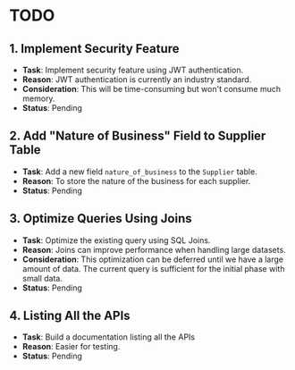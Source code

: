 # TODO

## 1. Implement Security Feature
- **Task**: Implement security feature using JWT authentication.
- **Reason**: JWT authentication is currently an industry standard.
- **Consideration**: This will be time-consuming but won't consume much memory.
- **Status**: Pending

## 2. Add "Nature of Business" Field to Supplier Table
- **Task**: Add a new field `nature_of_business` to the `Supplier` table.
- **Reason**: To store the nature of the business for each supplier.
- **Status**: Pending

## 3. Optimize Queries Using Joins
- **Task**: Optimize the existing query using SQL Joins.
- **Reason**: Joins can improve performance when handling large datasets.
- **Consideration**: This optimization can be deferred until we have a large amount of data. The current query is sufficient for the initial phase with small data.
- **Status**: Pending

##  4. Listing All the APIs 
- **Task**: Build a documentation listing all the APIs
- **Reason**: Easier for testing. 
- **Status**: Pending
